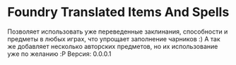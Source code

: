 # Foundry Translated Items And Spells
Позволяет использовать уже переведенные заклинания, способности и предметы в любых играх, что упрощает заполнение чарников :)
А так же добавляет несколько авторских предметов, но их использование уже по желанию :P
Версия: 0.0.0.1


